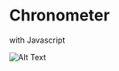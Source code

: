 # Chronometer
with Javascript


![Alt Text](https://media.giphy.com/media/vFKqnCdLPNOKc/giphy.gif)

